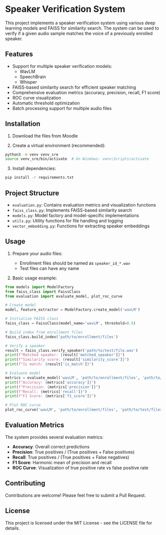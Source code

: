 # Speaker Verification System

This project implements a speaker verification system using various deep learning models and FAISS for similarity search. The system can be used to verify if a given audio sample matches the voice of a previously enrolled speaker.

## Features

- Support for multiple speaker verification models:
  - WavLM
  - SpeechBrain
  - Whisper
- FAISS-based similarity search for efficient speaker matching
- Comprehensive evaluation metrics (accuracy, precision, recall, F1 score)
- ROC curve visualization
- Automatic threshold optimization
- Batch processing support for multiple audio files

## Installation

1. Download the files from Moodle

2. Create a virtual environment (recommended):
```bash
python3 -m venv venv_sre
source venv_sre/bin/activate  # On Windows: venv\Scripts\activate
```

3. Install dependencies:
```bash
pip install -r requirements.txt
```

## Project Structure

- `evaluation.py`: Contains evaluation metrics and visualization functions
- `faiss_class.py`: Implements FAISS-based similarity search
- `models.py`: Model factory and model-specific implementations
- `utils.py`: Utility functions for file handling and logging
- `vector_embedding.py`: Functions for extracting speaker embeddings

## Usage

1. Prepare your audio files:
   - Enrollment files should be named as `speaker_id_*.wav`
   - Test files can have any name

2. Basic usage example:
```python
from models import ModelFactory
from faiss_class import FaissClass
from evaluation import evaluate_model, plot_roc_curve

# Create model
model, feature_extractor = ModelFactory.create_model('wavLM')

# Initialize FAISS class
faiss_class = FaissClass(model_name='wavLM', threshold=0.5)

# Build index from enrollment files
faiss_class.build_index('path/to/enrollment/files')

# Verify a speaker
result = faiss_class.verify_speaker('path/to/test/file.wav')
print(f"Matched speaker: {result['matched_speaker']}")
print(f"Similarity score: {result['similarity_score']}")
print(f"Is match: {result['is_match']}")

# Evaluate model
metrics = evaluate_model('wavLM', 'path/to/enrollment/files', 'path/to/test/files')
print(f"Accuracy: {metrics['accuracy']}")
print(f"Precision: {metrics['precision']}")
print(f"Recall: {metrics['recall']}")
print(f"F1 Score: {metrics['f1_score']}")

# Plot ROC curve
plot_roc_curve('wavLM', 'path/to/enrollment/files', 'path/to/test/files')
```

## Evaluation Metrics

The system provides several evaluation metrics:

- **Accuracy**: Overall correct predictions
- **Precision**: True positives / (True positives + False positives)
- **Recall**: True positives / (True positives + False negatives)
- **F1 Score**: Harmonic mean of precision and recall
- **ROC Curve**: Visualization of true positive rate vs false positive rate

## Contributing

Contributions are welcome! Please feel free to submit a Pull Request.

## License

This project is licensed under the MIT License - see the LICENSE file for details. 
